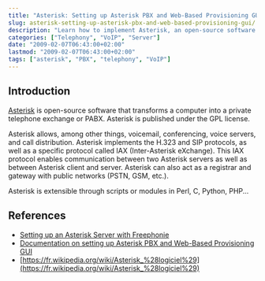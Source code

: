 ```yaml
---
title: "Asterisk: Setting up Asterisk PBX and Web-Based Provisioning GUI"
slug: asterisk-setting-up-asterisk-pbx-and-web-based-provisioning-gui/
description: "Learn how to implement Asterisk, an open-source software that transforms a computer into a private telephone exchange or PABX with web-based provisioning GUI."
categories: ["Telephony", "VoIP", "Server"]
date: "2009-02-07T06:43:00+02:00"
lastmod: "2009-02-07T06:43:00+02:00"
tags: ["asterisk", "PBX", "telephony", "VoIP"]
---
```


## Introduction

[Asterisk](https://www.asterisk.org/) is open-source software that transforms a computer into a private telephone exchange or PABX. Asterisk is published under the GPL license.

Asterisk allows, among other things, voicemail, conferencing, voice servers, and call distribution. Asterisk implements the H.323 and SIP protocols, as well as a specific protocol called IAX (Inter-Asterisk eXchange). This IAX protocol enables communication between two Asterisk servers as well as between Asterisk client and server. Asterisk can also act as a registrar and gateway with public networks (PSTN, GSM, etc.).

Asterisk is extensible through scripts or modules in Perl, C, Python, PHP...

## References

- [Setting up an Asterisk Server with Freephonie](../../static/pdf/voix-sur-ip-serveur-de-telephonie-asterisk.pdf)
- [Documentation on setting up Asterisk PBX and Web-Based Provisioning GUI](../../static/pdf/installing_the_asterisk_pbx_and_the_asterisk_web-based_provisioning_gui.pdf)
- [https://fr.wikipedia.org/wiki/Asterisk_%28logiciel%29](https://fr.wikipedia.org/wiki/Asterisk_%28logiciel%29)

